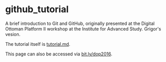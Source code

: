 # github_tutorial
A brief introduction to Git and GitHub, originally presented at the Digital Ottoman Platform II workshop at the Institute for Advanced Study. Grigor's vesion. 

The tutorial itself is [tutorial.md](tutorial.md).

This page can also be accessed via [bit.ly/dop2016](bit.ly/dop2016).
